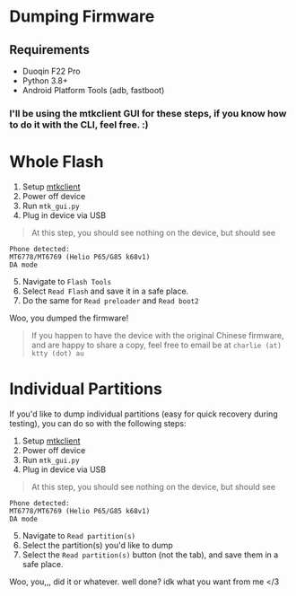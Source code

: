 # Dumping Firmware

## Requirements

- Duoqin F22 Pro
- Python 3.8+
- Android Platform Tools (adb, fastboot)

### I'll be using the mtkclient GUI for these steps, if you know how to do it with the CLI, feel free. :)

# Whole Flash

1. Setup [mtkclient](https://github.com/bkerler/mtkclient)
2. Power off device
3. Run `mtk_gui.py`
4. Plug in device via USB
> At this step, you should see nothing on the device, but should see
```
Phone detected:
MT6778/MT6769 (Helio P65/G85 k68v1)
DA mode
```
5. Navigate to `Flash Tools`
6. Select `Read Flash` and save it in a safe place.
7. Do the same for `Read preloader` and `Read boot2`

Woo, you dumped the firmware!

> If you happen to have the device with the original Chinese firmware, and are happy to share a copy, feel free to email be at `charlie (at) ktty (dot) au`

# Individual Partitions

If you'd like to dump individual partitions (easy for quick recovery during testing), you can do so with the following steps:

1. Setup [mtkclient](https://github.com/bkerler/mtkclient)
2. Power off device
3. Run `mtk_gui.py`
4. Plug in device via USB
> At this step, you should see nothing on the device, but should see
```
Phone detected:
MT6778/MT6769 (Helio P65/G85 k68v1)
DA mode
```
5. Navigate to `Read partition(s)`
6. Select the partition(s) you'd like to dump
7. Select the `Read partition(s)` button (not the tab), and save them in a safe place.

Woo, you,,, did it or whatever. well done? idk what you want from me </3
